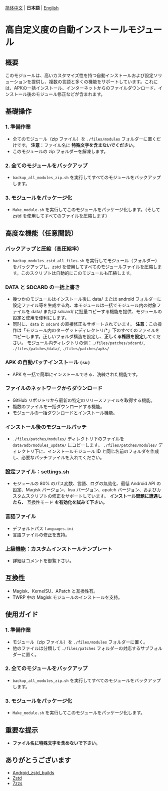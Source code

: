[简体中文](README.md) | **日本語** | [English](README_EN.md)

# 高自定义度の自動インストールモジュール

## 概要

このモジュールは、高いカスタマイズ性を持つ自動インストールおよび設定ソリューションを提供し、複数の言語と多くの機能をサポートしています。これには、APKの一括インストール、インターネットからのファイルダウンロード、インストール後のモジュール修正などが含まれます。

## 基礎操作

### 1. 準備作業

- 全てのモジュール（zip ファイル）を `./files/modules` フォルダーに置くだけです。
  **注意**：ファイル名に **特殊文字を含まないでください**。
- このモジュールの zip フォルダーを解凍します。

### 2. 全てのモジュールをバックアップ

- `backup_all_modules_zip.sh` を実行してすべてのモジュールをバックアップします。

### 3. モジュールをパッケージ化

- `Make_module.sh` を実行してこのモジュールをパッケージ化します。（そして zstd を使用してすべてのファイルを圧縮します）

## 高度な機能（任意閲読）

### バックアップと圧縮（高圧縮率）

- `backup_modules_zstd_all_files.sh` を実行してモジュール（フォルダー）をバックアップし、zstd を使用してすべてのモジュールファイルを圧縮します。このスクリプトは自動的にこのモジュールも圧縮します。

### DATA と SDCARD の一括上書き

- 幾つかのモジュールはインストール後に data/ または android フォルダーに設定ファイル等を生成する為、本モジュールは一括でモジュール内の対象ファイルを data/ または sdcard/ に批量コピーする機能を提供、モジュールの設定と使用を便利にします。
- 同时に、`data` と `sdcard` の直接修正もサポートされています。
  **注意**：この操作は「モジュール内のターゲットディレクトリ/*」下のすべてのファイルをコピーします。正しいフォルダ構造を設定し、**正しくる権限を設定**してください。
  モジュール内ディレクトリの例：`./files/patches/sdcard/`, `./files/patches/data/`, `./files/patches/apks/`

### APK の自動バッチインストール `(su)`

- APK を一括で簡単にインストールできる、洗練された機能です。

### ファイルのネットワークからダウンロード

- GitHub リポジトリから最新の特定のリリースファイルを取得する機能。
- 複数のファイルを一括ダウンロードする機能。
- モジュールの一括ダウンロードとインストール機能。

### インストール後のモジュールパッチ

- `./files/patches/modules/` ディレクトリ下のファイルを `data/adb/modules_update/` にコピーします。
  `./files/patches/modules/` ディレクトリ下に、インストールモジュール ID と同じ名前のフォルダを作成し、必要なパッチファイルを入れてください。

### 設定ファイル：settings.sh

- モジュールの 80% のパス変数、言語、ログの無効化、最低 Android API の設定、Magisk バージョン、ksu バージョン、apatch バージョン、およびカスタムスクリプトの修正をサポートしています。
  **インストール問題に遭遇したら、** 互換性モード **を有効化を試みて下さい。**

### 言語ファイル

- デフォルトパス `languages.ini`
- 言語ファイルの修正を支持。

### 上級機能：カスタムインストールテンプレート

- 詳細はコメントを御覧下さい。

## 互換性

- Magisk、KernelSU、APatch と互換性有。
- TWRP 中の Magisk モジュールのインストールを支持。

## 使用ガイド

### 1. 準備作業

- モジュール（zip ファイル）を `./files/modules` フォルダーに置く。
- 他のファイルは分類して `./files/patches` フォルダーの対応するサブフォルダーに置く。

### 2. 全てのモジュールをバックアップ

- `backup_all_modules_zip.sh` を実行してすべてのモジュールをバックアップします。

### 3. モジュールをパッケージ化

- `Make_module.sh` を実行してこのモジュールをパッケージ化します。

## 重要な提示

- **ファイル名に特殊文字を含めないで下さい**。

## ありがとうございます

- [Android_zstd_builds]
- [Zstd]
- [7zzs]

[Android_zstd_builds]: https://github.com/j2rong4cn/android-zstd-builds
[Zstd]: https://github.com/facebook/zstd
[7zzs]: https://github.com/AestasBritannia/Hydro-Br-leur